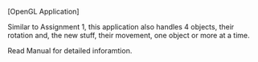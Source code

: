 [OpenGL Application]

Similar to Assignment 1, this application also handles 4 objects, their rotation and, the new stuff, their movement, one object or more at a time.

Read Manual for detailed inforamtion.